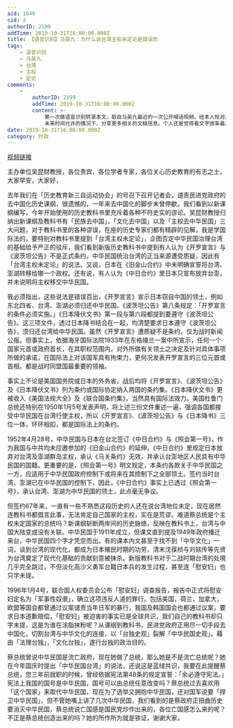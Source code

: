 ```yaml
---
aid: 1640
cid: 2
authorID: 2199
addTime: 2019-10-31T16:00:00.000Z
title: 【语音识别】马英九：为什么说台湾主权未定论是错误的
tags:
    - 语音识别
    - 马英九
    - 台湾
    - 主权
    - 定论
comments:
    -
        authorID: 2199
        addTime: 2019-10-31T16:00:00.000Z
        content: >-
            第一次做语音识别转录本文，取自马英九最近的一次公开喊话视频。经本人校对后发布。
            未来时间允许的情况下，分享更多相关的文稿信息。个人还是觉得看文字效率最高。就是校对有些麻烦。
date: 2019-10-31T16:00:00.000Z
category: 时政
---
```


[视频链接](https://www.youtube.com/watch?v=R2y0yj0AsHE)

主办单位吴昆财教授，各位贵宾，各位学者专家，各位关心历史教育的有志之士，大家早安，大家好，

去年我们在「历史教育新三自运动协会」的号召下召开记者会，谴责民进党政府的去中国化历史课纲，很遗憾的，一年来去中国化的脚步未曾停歇，我们看到以新课纲编写，今年开始使用的历史教科书里充斥着各种不符史实的谬论。吴昆财教授归纳出新课纲及教科书有「民族去中国」，「文化去中国」以及「主权去中华民国」三大问题，对于教科书里的各种谬误，在座的历史专家们都有精辟的见解，我是学国际法的，要特别对教科书里提到「台湾主权未定论」，企图否定中华民国治理台湾的基础给予严正的驳斥，我们看到新版历史教科书中提到有人认为《开罗宣言》与《波茨坦公告》不是正式条约，中华民国统治台湾的正当来源遭受质疑，因此有「台湾主权未定论」的说法。又说，日本在《旧金山合约》中未明确宣誓将台湾、澎湖转移给哪一个政权。还有说，有人认为《中日合约》里日本只宣布放弃台澎，并未说明将主权移交中华民国。

我必须指出，这些说法是错误百出，《开罗宣言》宣示日本窃自中国的领土，例如东北四省、台湾、澎湖必须归还中华民国。《波茨坦公告》第八条规定：「开罗宣言的条件必须实施。」《日本降伏文书》第一段与第六段都提到要遵守《波茨坦公告》。这三项文件，透过日本降书结合在一起，均清楚要求日本遵守《波茨坦公告》，须归还台湾给中华民国。虽然《开罗宣言》遭质疑不是条约，仅为战时新闻公报。但事实上，依据海牙国际法院1933年在东格陵兰一案中所宣示，任何一个国家元首或政府首长，在其职权范围内，对外所做有关领土之决定及针对具体事项所做的承诺，在国际法上对该国军具有拘束力，更何况发表开罗宣言的三位元首或首相，都是战时同盟国最重要的领袖。

事实上不论是美国国务院或日本的外务省，战后均将《开罗宣言》、《波茨坦公告》及《日本降伏文书》列为条约或国际协定纳入两国的条约集。《日本降伏文书》更被收入《美国法规大全》及《联合国条约集》，当然具有国际法效力。美国杜鲁门总统还特别在1950年1月5号发表声明，将上述三份文件重述一遍，强调各国都接受中华民国在台湾行使主权，所以《开罗宣言》、《波茨坦公告》与《日本降书》三位一体，环环相扣，都是国际法上的条约。

1952年4月28号，中华民国与日本在台北签订《中日合约》与《照会第一号》，作为我国与中共均未应邀参加的《旧金山合约》的延伸，《中日合约》里规定日本放弃对台湾及澎湖群岛主权，承认《马关条约》无效，并承认台澎地区人民具有中华民国的国籍。更重要的是，《照会第一号》明文规定，本条约各款关于中华民国之一方，应适用于中华民国政府控制下或将来在其控制下之全部领土。签约当时台湾、澎湖已在中华民国的控制下，因此，《中日合约》事实上已透过《照会第一号》，承认台湾、澎湖为中华民国的领土，此点毫无争议。

但签约67年来，一直有一些不熟悉这段历史的人还在说台湾地位未定，现在居然连教科书都倡言此事，无法肯定自己国家的主权，实在是荒谬。难道蔡总统是个主权未定国家的总统吗？新课纲斩断两岸间的历史脉络，反映在教科书上，台湾与中国大陆变成没有关联。中华民国于1911年成立，但课文直到提及1949年政府播迁来台，中华民国四个字才凭空而出。有的课本内文甚至于找不到「中华文化」一词，谈到台湾的现代化，都成为日本殖民时期的功劳，清末沈葆桢与刘铭传等先贤为台湾奠定了现代化基础的贡献刻意被抹杀。新版教科书对于二战时期台湾的处境几乎完全跳过，不但淡化高沙义勇军台籍日本兵的发生过程，甚至连「慰安妇」也只字未提。

1996年1月4号，联合国人权委员会公布「慰安妇」调查报告，报告中正式将慰安妇定名为「军事性奴隶」，确立这项违反人道的罪行。包括美国，荷兰，加拿大，欧盟等国会都曾通过议案谴责当年日军的暴行，我国及韩国国会也都通过议案，要求日本道歉赔偿，「慰安妇」被迫害的事实已是全球共识，我们自己的教科书却只字未提，这是为谁在涂脂抹粉呢？从课纲到教科书，民进党政府正用尽一切手段去中国化，切割台湾与中华文化的连接，以「台独史观」裂解「中华民国史观」。藉由「法理台独」，「文化台独」，遂行台独的政治目的。

蔡总统曾说中华民国是流亡政府，现在她做了总统，那么她是不是流亡总统呢？她在今年国庆时提出「中华民国台湾」的说法，还说这是蓝绿共识，我要在此提醒蔡总统，您三年前就职的时候，曾经依据宪法第48条的规定宣誓：「余必遵守宪法。」宪法上我国的国号是中华民国，国号可以由总统任意改变吗？蔡总统过去喜欢用「这个国家」来取代中华民国，现在为了选举又拥抱中华民国，还对国军说要「捍卫中华民国」，但不管她嘴上讲了几次中华民国，我们看到的是蔡政府正扭曲历史要消灭中华民国，蔡总统说亡国感是国民党炒作出来的，各位亡国感怎么来的呢？不正是蔡总统创造出来的吗？她的所作所为就是铁证，谢谢大家，
